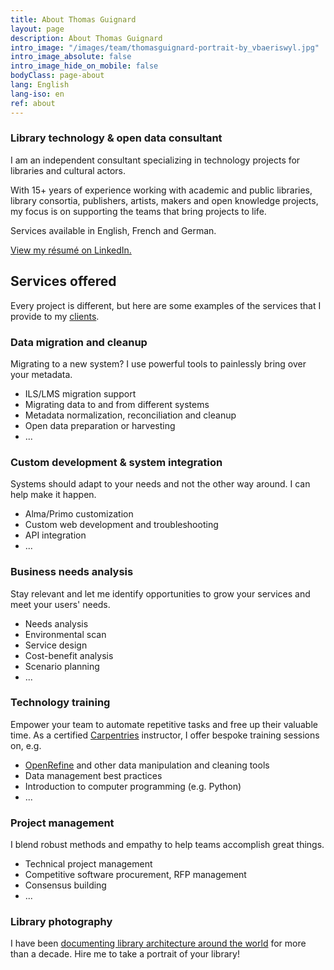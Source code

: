 ```yaml
---
title: About Thomas Guignard
layout: page
description: About Thomas Guignard
intro_image: "/images/team/thomasguignard-portrait-by_vbaeriswyl.jpg"
intro_image_absolute: false
intro_image_hide_on_mobile: false
bodyClass: page-about
lang: English
lang-iso: en
ref: about
---
```


### Library technology & open data consultant

I am an independent consultant specializing in technology projects for libraries and cultural actors.

With 15+ years of experience working with academic and public libraries, library consortia, publishers, artists, makers and open knowledge projects, 
my focus is on supporting the teams that bring projects to life. 

Services available in English, French and German.

[View my résumé on LinkedIn.](https://www.linkedin.com/in/thomasguignard/)

## Services offered

Every project is different, but here are some examples of the services that I provide to my [clients](projects).

### Data migration and cleanup

Migrating to a new system? I use powerful tools to painlessly bring over your metadata.

* ILS/LMS migration support
* Migrating data to and from different systems
* Metadata normalization, reconciliation and cleanup
* Open data preparation or harvesting
* ...

### Custom development & system integration

Systems should adapt to your needs and not the other way around. I can help make it happen.

* Alma/Primo customization
* Custom web development and troubleshooting
* API integration
* ...

### Business needs analysis

Stay relevant and let me identify opportunities to grow your services and meet your users' needs.

* Needs analysis
* Environmental scan
* Service design
* Cost-benefit analysis
* Scenario planning
* ...

### Technology training

Empower your team to automate repetitive tasks and free up their valuable time. As a certified [Carpentries](https://carpentries.org/) instructor,
I offer bespoke training sessions on, e.g.

* [OpenRefine](https://openrefine.org/) and other data manipulation and cleaning tools
* Data management best practices
* Introduction to computer programming (e.g. Python)
* ...

### Project management

I blend robust methods and empathy to help teams accomplish great things.

* Technical project management
* Competitive software procurement, RFP management
* Consensus building
* ...

### Library photography

I have been [documenting library architecture around the world](https://thomasguignard.photo/library-portfolio/) for more than a decade. 
Hire me to take a portrait of your library!